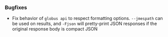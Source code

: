 ### Bugfixes

* Fix behavior of `globus api` to respect formatting options. `--jmespath` can
  be used on results, and `-Fjson` will pretty-print JSON responses if the
  original response body is compact JSON
